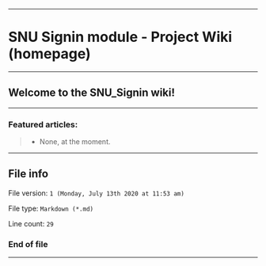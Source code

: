 
***

# SNU Signin module - Project Wiki (homepage)

***

## Welcome to the SNU_Signin wiki!

***

### Featured articles:

> * None, at the moment.

***

## File info

File version: `1 (Monday, July 13th 2020 at 11:53 am)`

File type: `Markdown (*.md)`

Line count: `29`

### End of file

***
